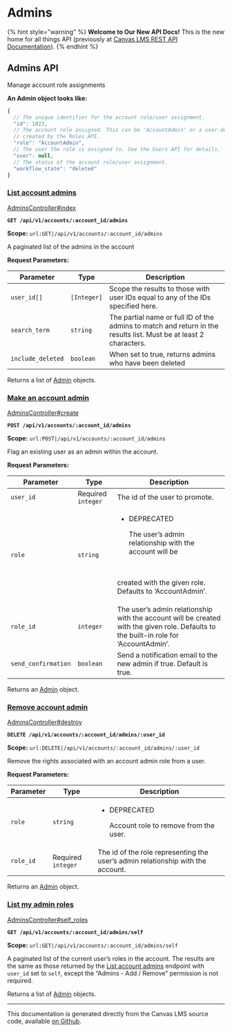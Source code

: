 # Admins

{% hint style="warning" %}
**Welcome to Our New API Docs!** This is the new home for all things API (previously at [Canvas LMS REST API Documentation](https://api.instructure.com)).
{% endhint %}

## Admins API

Manage account role assignments

**An Admin object looks like:**

```js
{
  // The unique identifier for the account role/user assignment.
  "id": 1023,
  // The account role assigned. This can be 'AccountAdmin' or a user-defined role
  // created by the Roles API.
  "role": "AccountAdmin",
  // The user the role is assigned to. See the Users API for details.
  "user": null,
  // The status of the account role/user assignment.
  "workflow_state": "deleted"
}
```

### [List account admins](#method.admins.index) <a href="#method.admins.index" id="method.admins.index"></a>

[AdminsController#index](https://github.com/instructure/canvas-lms/blob/master/app/controllers/admins_controller.rb)

**`GET /api/v1/accounts/:account_id/admins`**

**Scope:** `url:GET|/api/v1/accounts/:account_id/admins`

A paginated list of the admins in the account

**Request Parameters:**

| Parameter         | Type        | Description                                                                                                       |
| ----------------- | ----------- | ----------------------------------------------------------------------------------------------------------------- |
| `user_id[]`       | `[Integer]` | Scope the results to those with user IDs equal to any of the IDs specified here.                                  |
| `search_term`     | `string`    | The partial name or full ID of the admins to match and return in the results list. Must be at least 2 characters. |
| `include_deleted` | `boolean`   | When set to true, returns admins who have been deleted                                                            |

Returns a list of [Admin](#admin) objects.

### [Make an account admin](#method.admins.create) <a href="#method.admins.create" id="method.admins.create"></a>

[AdminsController#create](https://github.com/instructure/canvas-lms/blob/master/app/controllers/admins_controller.rb)

**`POST /api/v1/accounts/:account_id/admins`**

**Scope:** `url:POST|/api/v1/accounts/:account_id/admins`

Flag an existing user as an admin within the account.

**Request Parameters:**

| Parameter           | Type               | Description                                                                                                                                                                |
| ------------------- | ------------------ | -------------------------------------------------------------------------------------------------------------------------------------------------------------------------- |
| `user_id`           | Required `integer` | The id of the user to promote.                                                                                                                                             |
| `role`              | `string`           | <ul><li><p>DEPRECATED</p><p>The user’s admin relationship with the account will be</p></li></ul><p><br></p><p>created with the given role. Defaults to ‘AccountAdmin’.</p> |
| `role_id`           | `integer`          | The user’s admin relationship with the account will be created with the given role. Defaults to the built-in role for ‘AccountAdmin’.                                      |
| `send_confirmation` | `boolean`          | Send a notification email to the new admin if true. Default is true.                                                                                                       |

Returns an [Admin](#admin) object.

### [Remove account admin](#method.admins.destroy) <a href="#method.admins.destroy" id="method.admins.destroy"></a>

[AdminsController#destroy](https://github.com/instructure/canvas-lms/blob/master/app/controllers/admins_controller.rb)

**`DELETE /api/v1/accounts/:account_id/admins/:user_id`**

**Scope:** `url:DELETE|/api/v1/accounts/:account_id/admins/:user_id`

Remove the rights associated with an account admin role from a user.

**Request Parameters:**

| Parameter | Type               | Description                                                                     |
| --------- | ------------------ | ------------------------------------------------------------------------------- |
| `role`    | `string`           | <ul><li><p>DEPRECATED</p><p>Account role to remove from the user.</p></li></ul> |
| `role_id` | Required `integer` | The id of the role representing the user’s admin relationship with the account. |

Returns an [Admin](#admin) object.

### [List my admin roles](#method.admins.self_roles) <a href="#method.admins.self_roles" id="method.admins.self_roles"></a>

[AdminsController#self_roles](https://github.com/instructure/canvas-lms/blob/master/app/controllers/admins_controller.rb)

**`GET /api/v1/accounts/:account_id/admins/self`**

**Scope:** `url:GET|/api/v1/accounts/:account_id/admins/self`

A paginated list of the current user’s roles in the account. The results are the same as those returned by the [List account admins](#method.admins.index) endpoint with `user_id` set to `self`, except the “Admins - Add / Remove” permission is not required.

Returns a list of [Admin](#admin) objects.

---

This documentation is generated directly from the Canvas LMS source code, available [on Github](https://github.com/instructure/canvas-lms).
